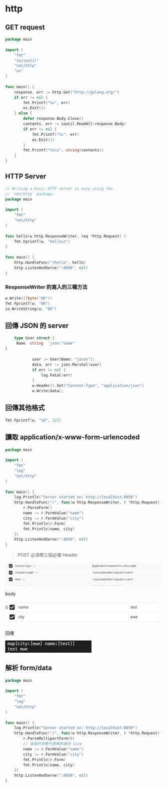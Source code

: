 # http

## GET request

```go
package main

import (
    "fmt"
    "io/ioutil"
    "net/http"
    "os"
)

func main() {
    response, err := http.Get("http://golang.org/")
    if err != nil {
        fmt.Printf("%s", err)
        os.Exit(1)
    } else {
        defer response.Body.Close()
        contents, err := ioutil.ReadAll(response.Body)
        if err != nil {
            fmt.Printf("%s", err)
            os.Exit(1)
        }
        fmt.Printf("%s\n", string(contents))
    }
}
```

## HTTP Server

```go
// Writing a basic HTTP server is easy using the
// `net/http` package.
package main

import (
    "fmt"
    "net/http"
)

func hello(w http.ResponseWriter, req *http.Request) {
    fmt.Fprintf(w, "hello\n")
}

func main() {
    http.HandleFunc("/hello", hello)
    http.ListenAndServe(":8090", nil)
}
```

### ResponseWriter 的寫入的三種方法

```go
w.Write([]byte("OK"))
fmt.Fprintf(w, "OK")
io.WriteString(w, "OK")
```

## 回傳 JSON 的 server

```go
	type User struct { 
     Name  string  `json:"name"` 
}
			
			user := User{Name: "jason"};
			data, err := json.Marshal(user)
			if err != nil {
				log.Fatal(err)
			}
			w.Header().Set("Content-Type", "application/json")
			w.Write(data);
```

## 回傳其他格式

```go
fmt.Fprintf(w, "%d", 123)
```

## 讀取 application/x-www-form-urlencoded

```go
package main

import (
	"fmt"
	"log"
	"net/http"
)

func main() {
	log.Println("Server started on: http://localhost:8050")
	http.HandleFunc("/", func(w http.ResponseWriter, r *http.Request) {
		r.ParseForm()
		name := r.FormValue("name")
		city := r.FormValue("city")
		fmt.Println(r.Form)
		fmt.Println(name, city)
	})
	http.ListenAndServe(":8050", nil)
}
```

> POST 必須帶三個必備 Header

![](../.gitbook/assets/ying-mu-kuai-zhao-20200831-shang-wu-9.46.46.png)

body

![](../.gitbook/assets/ying-mu-kuai-zhao-20200831-shang-wu-9.47.32.png)

回傳

![](../.gitbook/assets/ying-mu-kuai-zhao-20200831-shang-wu-9.47.54.png)

## 解析 form/data

```go
package main

import (
	"fmt"
	"log"
	"net/http"
)

func main() {
	log.Println("Server started on: http://localhost:8050")
	http.HandleFunc("/", func(w http.ResponseWriter, r *http.Request) {
		r.ParseMultipartForm(0)
		// 後面的參數代表解析緩存 size
		name := r.FormValue("name")
		city := r.FormValue("city")
		fmt.Println(r.Form)
		fmt.Println(name, city)
	})
	http.ListenAndServe(":8050", nil)
}
```


